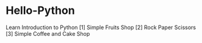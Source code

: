 # Hello-Python
Learn Introduction to Python
   [1] Simple Fruits Shop
   [2] Rock Paper Scissors
   [3] Simple Coffee and Cake Shop
